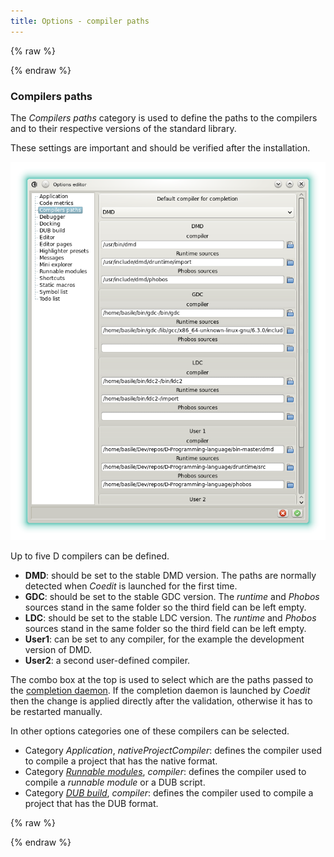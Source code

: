 ```yaml
---
title: Options - compiler paths
---
```


{% raw %}
<script src="//cdnjs.cloudflare.com/ajax/libs/anchor-js/4.0.0/anchor.min.js"></script>
{% endraw %}

### Compilers paths

The _Compilers paths_ category is used to define the paths to the compilers and to their respective versions of the standard library.

These settings are important and should be verified after the installation.

![](img/compilers_paths.png)

Up to five D compilers can be defined.

* __DMD__: should be set to the stable DMD version. The paths are normally detected when _Coedit_ is launched for the first time.
* __GDC__: should be set to the stable GDC version. The _runtime_ and _Phobos_ sources stand in the same folder so the third field can be left empty.
* __LDC__: should be set to the stable LDC version. The _runtime_ and _Phobos_ sources stand in the same folder so the third field can be left empty.
* __User1__: can be set to any compiler, for the example the development version of DMD.
* __User2__: a second user-defined compiler.

The combo box at the top is used to select which are the paths passed to the [completion daemon](features_dcd).
If the completion daemon is launched by _Coedit_ then the change is applied directly after the validation, otherwise it has to be restarted manually.

In other options categories one of these compilers can be selected.

* Category _Application_, _nativeProjectCompiler_: defines the compiler used to compile a project that has the native format.
* Category [_Runnable modules_](features_runnables), _compiler_: defines the compiler used to compile a _runnable module_ or a DUB script.
* Category [_DUB build_](options_dub_build), _compiler_: defines the compiler used to compile a project that has the DUB format.

{% raw %}
<script>
anchors.add();
</script>
{% endraw %}
